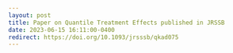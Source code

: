 ```yaml
---
layout: post
title: Paper on Quantile Treatment Effects published in JRSSB
date: 2023-06-15 16:11:00-0400
redirect: https://doi.org/10.1093/jrsssb/qkad075
---
```

